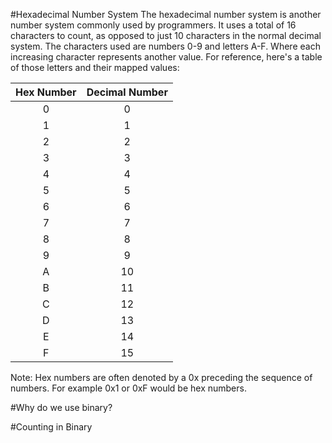 #Hexadecimal Number System 
The hexadecimal number system is another number system commonly used by programmers. It uses a total of 16 characters to count, as opposed to just 10 characters in the normal decimal system. The characters used are numbers 0-9 and letters A-F. Where each increasing character represents another value. For reference, here's a table of those letters and their mapped values:

| Hex Number | Decimal Number |
|:----------:|:--------------:|
| 0 | 0 |
| 1 | 1 |
| 2 | 2 |
| 3 | 3 |
| 4 | 4 |
| 5 | 5 |
| 6 | 6 |
| 7 | 7 |
| 8 | 8 |
| 9 | 9 |
| A | 10|
| B | 11 |
| C | 12 |
| D | 13 |
| E | 14 |
| F | 15 |

Note: Hex numbers are often denoted by a 0x preceding the sequence of numbers. For example 0x1 or 0xF would be hex numbers.

#Why do we use binary? 


#Counting in Binary 


